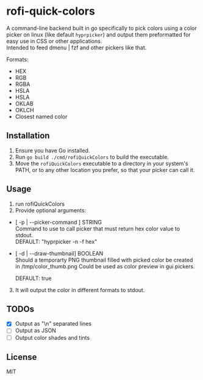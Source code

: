 # rofi-quick-colors

A command-line backend built in go specifically to pick colors using a color picker on linux (like default `hyprpicker`) and output them preformatted for easy use in CSS or other applications.  
Intended to feed dmenu | fzf and other pickers like that.  

Formats:
- HEX
- RGB
- RGBA
- HSLA
- HSLA
- OKLAB
- OKLCH
- Closest named color

## Installation

1.  Ensure you have Go installed.
2.  Run `go build ./cmd/rofiQuickColors` to build the executable.
3.  Move the `rofiQuickColors` executable to a directory in your system's PATH, or to any other location you prefer, so that your picker can call it.


## Usage

1. run rofiQuickColors
2. Provide optional arguments:

- [ -p | --picker-command ] STRING  
  Command to use to call picker that must return hex color value to stdout.  
  DEFAULT: "hyprpicker -n -f hex"

- [ -d | --draw-thumbnail] BOOLEAN  
  Should a temporarty PNG thumbnail filled with picked color be created in /tmp/color_thumb.png
  Could be used as color preview in gui pickers.

  DEFAULT: true

3. It will output the color in different formats to stdout.

## TODOs

- [x] Output as "\n" separated lines
- [ ] Output as JSON
- [ ] Output color shades and tints

## License

MIT

